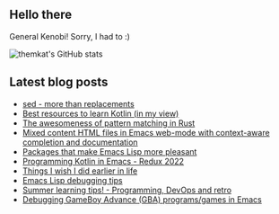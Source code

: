 ## Hello there
General Kenobi! Sorry, I had to :)


![themkat's GitHub stats](https://github-readme-stats.vercel.app/api?username=themkat)

<!--
**themkat/themkat** is a ✨ _special_ ✨ repository because its `README.md` (this file) appears on your GitHub profile.

Here are some ideas to get you started:

- 🔭 I’m currently working on ...
- 🌱 I’m currently learning ...
- 👯 I’m looking to collaborate on ...
- 🤔 I’m looking for help with ...
- 💬 Ask me about ...
- 📫 How to reach me: ...
- 😄 Pronouns: ...
- ⚡ Fun fact: ...
-->


## Latest blog posts
<!-- BLOG-POST-LIST:START -->
- [sed - more than replacements](https://themkat.net/2022/10/15/sed_more_than_replacements.html)
- [Best resources to learn Kotlin &lpar;in my view&rpar;](https://themkat.net/2022/10/11/learning_kotlin_resources.html)
- [The awesomeness of pattern matching in Rust](https://themkat.net/2022/10/06/rust_awesome_pattern_matching.html)
- [Mixed content HTML files in Emacs web-mode with context-aware completion and documentation](https://themkat.net/2022/10/04/emacs_web_mode_mixed.html)
- [Packages that make Emacs Lisp more pleasant](https://themkat.net/2022/10/03/emacs_lisp_better.html)
- [Programming Kotlin in Emacs - Redux 2022](https://themkat.net/2022/09/24/kotlin_in_emacs_redux.html)
- [Things I wish I did earlier in life](https://themkat.net/2022/09/04/things_i_wish_i_did_earlier.html)
- [Emacs Lisp debugging tips](https://themkat.net/2022/08/05/small_emacs_lisp_debugging_tips.html)
- [Summer learning tips! - Programming, DevOps and retro](https://themkat.net/2022/06/29/summer_learning_tips.html)
- [Debugging GameBoy Advance &lpar;GBA&rpar; programs/games in Emacs](https://themkat.net/2022/05/09/debugging_gba_in_emacs.html)
<!-- BLOG-POST-LIST:END -->
